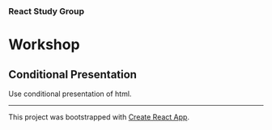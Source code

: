 ### React Study Group

# Workshop

## Conditional Presentation

Use conditional presentation of html.

---

This project was bootstrapped with [Create React App](https://github.com/facebookincubator/create-react-app).